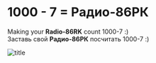 # 1000 - 7 = Радио-86РК
Making your **Radio-86RK** count 1000-7 :)  
Заставь свой **Радио-86РК** посчитать 1000-7 :)

![title](https://raw.githubusercontent.com/Bs0Dd/1000-7_rk86/main/pictures/1000-7.png)

